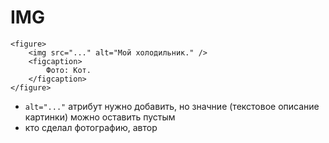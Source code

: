 # IMG

    <figure>
        <img src="..." alt="Мой холодильник." />
        <figcaption>
            Фото: Кот.
        </figcaption>
    </figure>

- `alt="..."` атрибут нужно добавить, но значние (текстовое описание картинки) можно оставить пустым
- кто сделал фотографию, автор